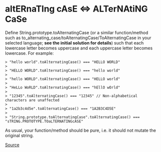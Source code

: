 # altERnaTIng cAsE <=> ALTerNAtiNG CaSe

Define String.prototype.toAlternatingCase (or a similar function/method
such as to_alternating_case/toAlternatingCase/ToAlternatingCase in your
selected language; **see the initial solution for details**) such that
each lowercase letter becomes uppercase and each uppercase letter becomes
lowercase. For example:

```test
> "hello world".toAlternatingCase() === "HELLO WORLD"
>
> "HELLO WORLD".toAlternatingCase() === "hello world"
>
> "hello WORLD".toAlternatingCase() === "HELLO world"
>
> "HeLLo WoRLD".toAlternatingCase() === "hEllO wOrld"
>
> "12345".toAlternatingCase() === "12345" // Non-alphabetical characters are unaffected
>
> "1a2b3c4d5e".toAlternatingCase() === "1A2B3C4D5E"
>
> "String.prototype.toAlternatingCase".toAlternatingCase() === "sTRING.PROTOTYPE.TOaLTERNATINGcASE"
```

As usual, your function/method should be pure, i.e. it should not
mutate the original string.

[Source](https://www.codewars.com/kata/56efc695740d30f963000557)